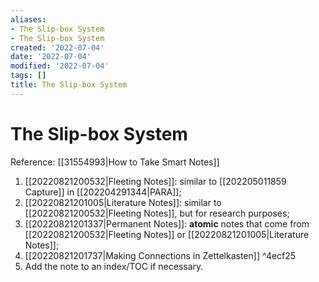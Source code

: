 ```yaml
---
aliases:
- The Slip-box System
- The Slip-box System
created: '2022-07-04'
date: '2022-07-04'
modified: '2022-07-04'
tags: []
title: The Slip-box System
---
```


# The Slip-box System

Reference: [[31554993|How to Take Smart Notes]]

1. [[20220821200532|Fleeting Notes]]: similar to [[202205011859 Capture]] in [[202204291344|PARA]];
2. [[20220821201005|Literature Notes]]: similar to [[20220821200532|Fleeting Notes]], but for research purposes;
3. [[20220821201337|Permanent Notes]]: **atomic** notes that come from [[20220821200532|Fleeting Notes]] or [[20220821201005|Literature Notes]];
4. [[20220821201737|Making Connections in Zettelkasten]] ^4ecf25
5. Add the note to an index/TOC if necessary.